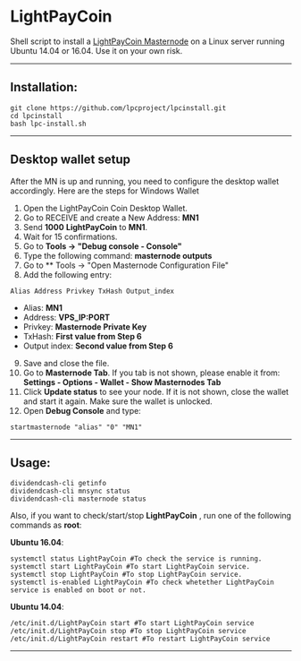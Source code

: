 # LightPayCoin
Shell script to install a [LightPayCoin Masternode](https://www.dividendcash.org/) on a Linux server running Ubuntu 14.04 or 16.04. Use it on your own risk.

***
## Installation:
```
git clone https://github.com/lpcproject/lpcinstall.git
cd lpcinstall
bash lpc-install.sh
```
***

## Desktop wallet setup

After the MN is up and running, you need to configure the desktop wallet accordingly. Here are the steps for Windows Wallet
1. Open the LightPayCoin Coin Desktop Wallet.
2. Go to RECEIVE and create a New Address: **MN1**
3. Send **1000** **LightPayCoin** to **MN1**.
4. Wait for 15 confirmations.
5. Go to **Tools -> "Debug console - Console"**
6. Type the following command: **masternode outputs**
7. Go to  ** Tools -> "Open Masternode Configuration File"
8. Add the following entry:
```
Alias Address Privkey TxHash Output_index
```
* Alias: **MN1**
* Address: **VPS_IP:PORT**
* Privkey: **Masternode Private Key**
* TxHash: **First value from Step 6**
* Output index:  **Second value from Step 6**
9. Save and close the file.
10. Go to **Masternode Tab**. If you tab is not shown, please enable it from: **Settings - Options - Wallet - Show Masternodes Tab**
11. Click **Update status** to see your node. If it is not shown, close the wallet and start it again. Make sure the wallet is unlocked.
12. Open **Debug Console** and type:
```
startmasternode "alias" "0" "MN1"
```
***

## Usage:
```
dividendcash-cli getinfo
dividendcash-cli mnsync status
dividendcash-cli masternode status
```
Also, if you want to check/start/stop **LightPayCoin** , run one of the following commands as **root**:

**Ubuntu 16.04**:
```
systemctl status LightPayCoin #To check the service is running.
systemctl start LightPayCoin #To start LightPayCoin service.
systemctl stop LightPayCoin #To stop LightPayCoin service.
systemctl is-enabled LightPayCoin #To check whetether LightPayCoin service is enabled on boot or not.
```
**Ubuntu 14.04**:  
```
/etc/init.d/LightPayCoin start #To start LightPayCoin service
/etc/init.d/LightPayCoin stop #To stop LightPayCoin service
/etc/init.d/LightPayCoin restart #To restart LightPayCoin service
```
***
